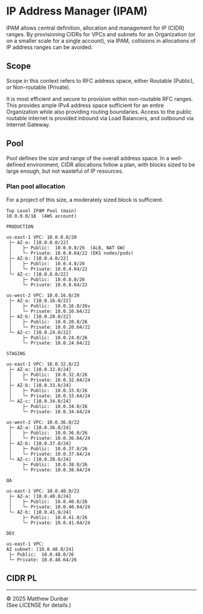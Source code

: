 # IP Address Manager (IPAM)

IPAM allows central definition, allocation and management for IP (CIDR) ranges.  By provisioning CIDRs for VPCs and subnets for an Organization (or on a smaller scale for a single account), via IPAM, collisions in allocations of IP address ranges can be avoided.

## Scope

Scope in this context refers to RFC address space, either Routable (Public), or Non-routable (Private).  

It is most efficient and secure to provision within non-routable RFC ranges.  This provides ample IPv4 address space sufficient for an entire Organization while also providing routing boundaries.  Access to the public routable internet is provided inbound via Load Balancers, and outbound via Internet Gateway.

## Pool

Pool defines the size and range of the overall address space.  In a well-defined environment, CIDR allocations follow a plan, with blocks sized to be large enough, but not wasteful of IP resources.

### Plan pool allocation

For a project of this size, a moderately sized block is sufficient.

```text
Top Level IPAM Pool (main)
10.0.0.0/18  (AWS account)

PRODUCTION

us-east-1 VPC: 10.0.0.0/20
 ├─ AZ-a: [10.0.0.0/22]
 │    ├─ Public:  10.0.0.0/26  (ALB, NAT GW)
 │    └─ Private: 10.0.0.64/22 (EKS nodes/pods)
 ├─ AZ-b: [10.0.4.0/22]
 │    ├─ Public:  10.0.4.0/26
 │    └─ Private: 10.0.4.64/22
 └─ AZ-c: [10.0.8.0/22]
      ├─ Public:  10.0.8.0/26
      └─ Private: 10.0.8.64/22

us-west-2 VPC: 10.0.16.0/20
 ├─ AZ-a: [10.0.16.0/22]
 │    ├─ Public:  10.0.16.0/26v
 │    └─ Private: 10.0.16.64/22
 ├─ AZ-b: [10.0.20.0/22]
 │    ├─ Public:  10.0.20.0/26
 │    └─ Private: 10.0.20.64/22
 └─ AZ-c: [10.0.24.0/22]
      ├─ Public:  10.0.24.0/26
      └─ Private: 10.0.24.64/22

STAGING

us-east-1 VPC: 10.0.32.0/22
 ├─ AZ-a: [10.0.32.0/24]
 │    ├─ Public:  10.0.32.0/26
 │    └─ Private: 10.0.32.64/24
 ├─ AZ-b: [10.0.33.0/24]
 │    ├─ Public:  10.0.33.0/26
 │    └─ Private: 10.0.33.64/24
 └─ AZ-c: [10.0.34.0/24]
      ├─ Public:  10.0.34.0/26
      └─ Private: 10.0.34.64/24

us-west-2 VPC: 10.0.36.0/22
 ├─ AZ-a: [10.0.36.0/24]
 │    ├─ Public:  10.0.36.0/26
 │    └─ Private: 10.0.36.64/24
 ├─ AZ-b: [10.0.37.0/24]
 │    ├─ Public:  10.0.37.0/26
 │    └─ Private: 10.0.37.64/24
 └─ AZ-c: [10.0.38.0/24]
      ├─ Public:  10.0.38.0/26
      └─ Private: 10.0.38.64/24

QA

us-east-1 VPC: 10.0.40.0/22
 ├─ AZ-a: [10.0.40.0/24]
 │    ├─ Public:  10.0.40.0/26
 │    └─ Private: 10.0.40.64/24
 └─ AZ-b: [10.0.41.0/24]
      ├─ Public:  10.0.41.0/26
      └─ Private: 10.0.41.64/24

DEV

us-east-1 VPC: 
AZ subnet: [10.0.48.0/24]
 ├─ Public:  10.0.48.0/26
 └─ Private: 10.0.48.64/26
```

## CIDR PL

---

© 2025 Matthew Dunbar  
(See LICENSE for details.)
